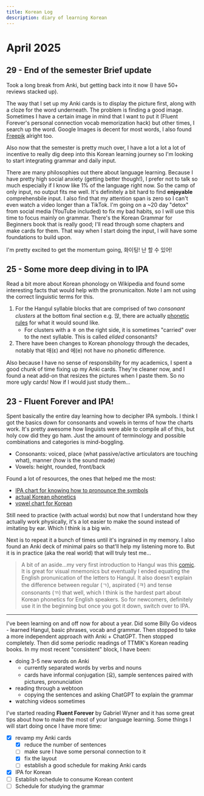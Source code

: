```yaml
---
title: Korean Log
description: diary of learning Korean
---
```


# April 2025

## 29 - End of the semester Brief update

Took a long break from Anki, but getting back into it now (I have 50+ reviews stacked up).

The way that I set up my Anki cards is to display the picture first, along with a cloze for the word underneath. The problem is finding a good image. Sometimes I have a certain image in mind that I want to put it (Fluent Forever's personal connection vocab memorization hack) but other times, I search up the word. Google Images is decent for most words, I also found [Freepik](kr.freepik.com) alright too.

Also now that the semester is pretty much over, I have a lot a lot a lot of incentive to really dig deep into this Korean learning journey so I'm looking to start integrating grammar and daily input.

There are many philosophies out there about language learning. Because I have pretty high social anxiety (getting better though!), I prefer not to talk so much especially if I know like 1% of the language right now. So the camp of only input, no output fits me well. It's definitely a bit hard to find **enjoyable** comprehensbile input. I also find that my attention span is zero so I can't even watch a video longer than a TikTok. I'm going on a ~20 day "detox" from social media (YouTube included) to fix my bad habits, so I will use this time to focus mainly on grammar. There's the Korean Grammar for Beginners book that is really good; I'll read through some chapters and make cards for them. That way when I start doing the input, I will have some foundations to build upon.

I'm pretty excited to get the momentum going, 화이팅! 난 할 수 있어!

## 25 - Some more deep diving in to IPA

Read a bit more about Korean phonology on Wikipedia and found some interesting facts that would help with the pronunicaiton. Note I am not using the correct linguistic terms for this.

1. For the Hangul syllable blocks that are comprised of two *consonant clusters* at the bottom final section e.g. 앉, there are actually [phonetic rules](https://en.wikipedia.org/wiki/Korean_phonology#:~:text=in%20final%20position.-,Sequence,-%E3%84%B3%0Ags) for what it would sound like.
    - For clusters with a ㅎ on the right side, it is sometimes "carried" over to the next syllable. This is called *elided* consonants?
2. There have been changes to Korean phonology through the decades, notably that 애(ɛ) and 에(e) not have no phonetic difference.

Also because I have no sense of responsbility for my academics, I spent a good chunk of time fixing up my Anki cards. They're cleaner now, and I found a neat add-on that resizes the pictures when I paste them. So no more ugly cards! Now if I would just study them...

## 23 - Fluent Forever and IPA!

Spent basically the entire day learning how to decipher IPA symbols. I think I got the basics down for consonants and vowels in terms of how the charts work. It's pretty awesome how linguists were able to compile all of this, but holy cow did they go ham. Just the amount of terminology and possible combinations and categories is mind-boggling.

- Consonants: voiced, place (what passive/active articulators are touching what), manner (how is the sound made)
- Vowels: height, rounded, front/back

Found a lot of resources, the ones that helped me the most:
- [IPA chart for knowing how to pronounce the symbols](https://www.internationalphoneticassociation.org/IPAcharts/inter_chart_2018/IPA_2018.html)
- [actual Korean phonetics](https://hangul.fun/)
- [vowel chart for Korean](https://i.sstatic.net/HUG0k.png)

Still need to practice (with actual words) but now that I understand how they actually work physically, it's a lot easier to make the sound instead of imitating by ear. Which I think is a big win.

Next is to repeat it a bunch of times until it's ingrained in my memory. I also found an Anki deck of minimal pairs so that'll help my listening more to. But it is in practice (aka the real world) that will truly test me...

> A bit of an aside...my very first introduction to Hangul was this [comic](https://www.ryanestrada.com/learntoreadkoreanin15minutes/). It is great for visual mnemonics but eventually I ended equating the English pronunication of the letters to Hangul. It also doesn't explain the difference between regular (ㄱ), aspirated (ㅋ) and tense consonants (ㄲ) that well, which I think is the hardest part about Korean phonetics for English speakers. So for newcomers, definitely use it in the beginning but once you got it down, switch over to IPA.

---

I've been learning on and off now for about a year. Did some Billy Go videos - learned Hangul, basic phrases, vocab and grammar. Then stopped to take a more independent approach with Anki + ChatGPT. Then stopped completely. Then did some periodic readings of TTMIK's Korean reading books. In my most recent "consistent" block, I have been:
- doing 3-5 new words on Anki
    - currently separated words by verbs and nouns
    - cards have informal conjugation (요), sample sentences paired with pictures, pronunciation
- reading through a webtoon
    - copying the sentences and asking ChatGPT to explain the grammar
- watching videos sometimes

I've started reading **Fluent Forever** by Gabriel Wyner and it has some great tips about how to make the most of your language learning. Some things I will start doing once I have more time:
- [X] revamp my Anki cards
    - [X] reduce the number of sentences
    - [ ] make sure I have some personal connection to it
    - [X] fix the layout
    - [ ] establish a good schedule for making Anki cards
- [X] IPA for Korean
- [ ] Establish schedule to consume Korean content
- [ ] Schedule for studying the grammar